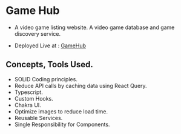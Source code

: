 # Game Hub

- A video game listing website. A video game database and game discovery service.

* Deployed Live at : [GameHub](https://videogameshub.netlify.app/)

## Concepts, Tools Used.

- SOLID Coding principles.
- Reduce API calls by caching data using React Query.
- Typescript.
- Custom Hooks.
- Chakra UI.
- Optimize images to reduce load time.
- Reusable Services.
- Single Responsibility for Components.
